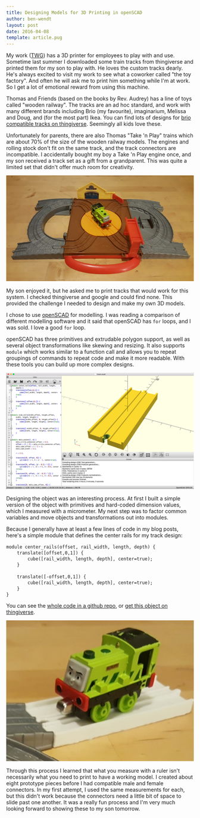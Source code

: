 ```yaml
---
title: Designing Models for 3D Printing in openSCAD
author: ben-wendt
layout: post
date: 2016-04-08
template: article.pug
---
```


My work ([TWG](http://twg.ca)) has a 3D printer for employees to play with and use. Sometime
last summer I downloaded some train tracks from thingiverse and printed them for my son to play
with. He loves the custom tracks dearly. He's always excited to visit my work to 
see what a coworker called "the toy factory". And often he will ask me to print him something
while I'm at work. So I get a lot of emotional reward from using this machine.

<span class="more"></span>

Thomas and Friends (based on the books by Rev. Audrey) has a line of toys called "wooden
railway". The tracks are an ad hoc standard, and work with many different brands including
Brio (my favourite), imaginarium, Melissa and Doug, and (for the most part) Ikea. You can
find lots of designs for [brio compatible tracks on thingiverse](https://www.thingiverse.com/tag:brio).
Seemingly all kids love these.

Unfortunately for parents, there are also Thomas "Take 'n Play" trains which are about 70% of the size
of the wooden railway models. The engines and rolling stock don't fit on the same track, and the track connectors
are incompatible. I accidentally bought my boy a Take 'n Play engine
once, and my son received a track set as a gift from a grandparent. This was quite a limited set that
didn't offer much room for creativity.

![the set](take1.jpg)

My son enjoyed it, but he asked me to print tracks that would work for this system.
I checked thingiverse and google and could find none. This provided the challenge I needed to design and
make my own 3D models.

I chose to use [openSCAD](http://www.openscad.org/) for modelling. I was reading a comparison of different
modelling software and it said that openSCAD has `for` loops, and I was sold. I love a good `for` loop.

openSCAD has three primitives and extrudable polygon support, as well as several object transformations like
skewing and resizing. It also supports `module` which works similar to a function call and allows you to
repeat groupings of commands to repeat code and make it more readable. With these tools you can build up more 
complex designs.

![What openSCAD looks like](app.png)

Designing the object was an interesting process. At first I built a simple version of the object with 
primitives and hard-coded dimension values, which I measured with a micrometer. My next step was to
factor common variables and move objects and transformations out into modules.

Because I generally have at least a few lines of code in my blog posts, here's a simple module that
defines the center rails for my track design:

```
module center_rails(offset, rail_width, length, depth) {
    translate([offset,0,1]) {
        cube([rail_width, length, depth], center=true);
    }

    translate([-offset,0,1]) {
        cube([rail_width, length, depth], center=true);
    }
}
```

You can see the [whole code in a github repo](https://github.com/rbwendt/take-n-play-straight-track),
or [get this object on thingiverse](http://www.thingiverse.com/thing:1477289).

![train](train.jpg)

Through this process I learned that what you measure with a ruler isn't necessarily what you need
to print to have a working model. I created about eight prototype pieces before I had compatible male
and female connectors. In my first attempt, I used the same measurements for each, but this didn't work 
because the connectors need a little bit of space to slide past one another. It was a really fun process
and I'm very much looking forward to showing these to my son tomorrow.

